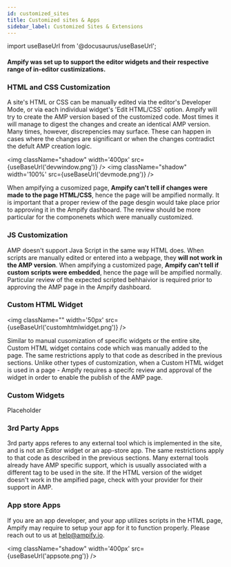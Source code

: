 ```yaml
---
id: customized_sites
title: Customized sites & Apps
sidebar_label: Customized Sites & Extensions
---
```

import useBaseUrl from '@docusaurus/useBaseUrl'; 

<h4> Ampify was set up to support the editor widgets and their respective range of in-editor custimizations.</h4>

### HTML and CSS Customization

A site's HTML or CSS can be manually edited via the editor's Developer Mode, or via each individual widget's 'Edit HTML/CSS' option. Ampify will try to create the AMP version based of the customized code. Most times it will manage to digest the changes and create an identical AMP version. Many times, however, discrepencies may surface. These can happen in cases where the changes are significant or when the changes contradict the defult AMP creation logic.

   <img className="shadow" width='400px' src={useBaseUrl('devwindow.png')} /> <img className="shadow" width='100%' src={useBaseUrl('devmode.png')} />

When ampifying a cusomized page, **Ampify can't tell if changes were made to the page HTML/CSS**, hence the page will be ampified normally. It is important that a proper review of the page desgin would take place prior to approving it in the Ampify dashboard. The review should be more particular for the componenets which were manually customized. 

### JS Customization
AMP doesn't support Java Script in the same way HTML does. When scripts are manually edited or entered into a webpage, they **will not work in the AMP version**. When ampifying a customized page, **Ampify can't tell if custom scripts were embedded**, hence the page will be ampified normally. Particular review of the expected scripted behhaivior is required prior to approving the AMP page in the Ampify dashboard.

### Custom HTML Widget
<img className="" width='50px' src={useBaseUrl('customhtmlwidget.png')} />

Similar to manual cusomization of specific widgets or the entire site, Custom HTML widget contains code which was manually added to the page. The same restrictions apply to that code as described in the previous sections. Unlike other types of customization, when a Custom HTML widget is used in a page - Ampify requires a specifc review and approval of the widget in order to enable the publish of the AMP page.

### Custom Widgets

Placeholder
### 3rd Party Apps
3rd party apps referes to any external tool which is implemented in the site, and is not an Editor widget or an app-store app. The same restrictions apply to that code as described in the previous sections. Many external tools already have AMP specific support, which is usually associated with a different tag to be used in the site. If the HTML version of the widget doesn't work in the ampified page, check with your provider for their support in AMP.

### App store Apps
If you are an app developer, and your app utilizes scripts in the HTML page, Ampify may require to setup your app for it to function properly. Please reach out to us at help@ampify.io.

<img className="shadow" width='400px' src={useBaseUrl('appsote.png')} />